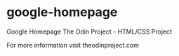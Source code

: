 # google-homepage
Google Homepage
The Odin Project - HTML/CSS Project

For more information visit theodinproject.com
